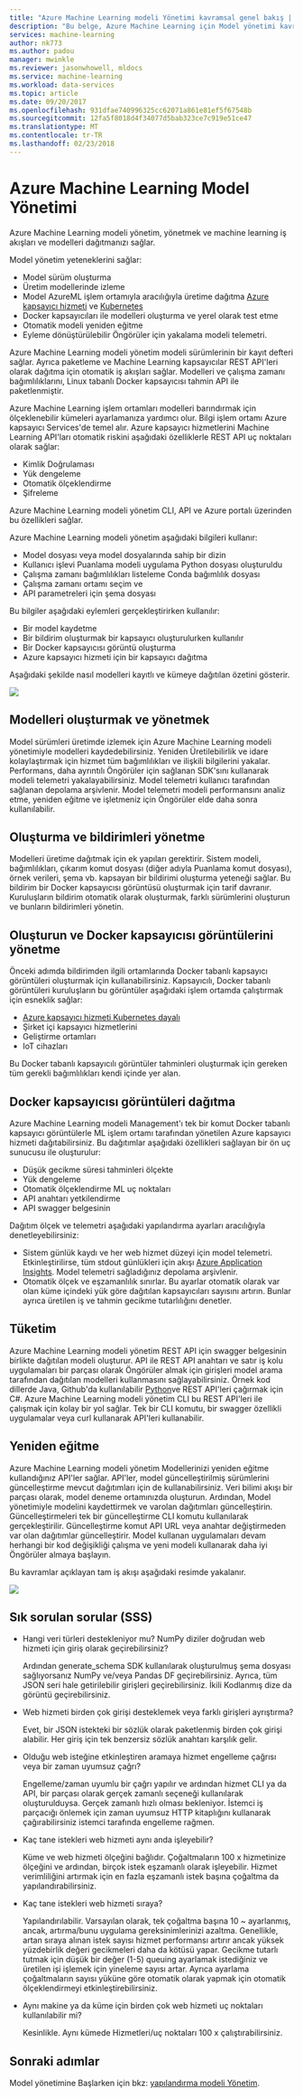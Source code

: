 ```yaml
---
title: "Azure Machine Learning modeli Yönetimi kavramsal genel bakış | Microsoft Docs"
description: "Bu belge, Azure Machine Learning için Model yönetimi kavramlarını açıklar."
services: machine-learning
author: nk773
ms.author: padou
manager: mwinkle
ms.reviewer: jasonwhowell, mldocs
ms.service: machine-learning
ms.workload: data-services
ms.topic: article
ms.date: 09/20/2017
ms.openlocfilehash: 931dfae740996325cc62071a861e81ef5f67548b
ms.sourcegitcommit: 12fa5f8018d4f34077d5bab323ce7c919e51ce47
ms.translationtype: MT
ms.contentlocale: tr-TR
ms.lasthandoff: 02/23/2018
---
```

# <a name="azure-machine-learning-model-management"></a>Azure Machine Learning Model Yönetimi

Azure Machine Learning modeli yönetim, yönetmek ve machine learning iş akışları ve modelleri dağıtmanızı sağlar. 

Model yönetim yeteneklerini sağlar:
- Model sürüm oluşturma
- Üretim modellerinde izleme
- Model AzureML işlem ortamıyla aracılığıyla üretime dağıtma [Azure kapsayıcı hizmeti](https://azure.microsoft.com/services/container-service/) ve [Kubernetes](https://docs.microsoft.com/azure/container-service/kubernetes/container-service-kubernetes-walkthrough)
- Docker kapsayıcıları ile modelleri oluşturma ve yerel olarak test etme
- Otomatik modeli yeniden eğitme
- Eyleme dönüştürülebilir Öngörüler için yakalama modeli telemetri. 

Azure Machine Learning modeli yönetim modeli sürümlerinin bir kayıt defteri sağlar. Ayrıca paketleme ve Machine Learning kapsayıcılar REST API'leri olarak dağıtma için otomatik iş akışları sağlar. Modelleri ve çalışma zamanı bağımlılıklarını, Linux tabanlı Docker kapsayıcısı tahmin API ile paketlenmiştir. 

Azure Machine Learning işlem ortamları modelleri barındırmak için ölçeklenebilir kümeleri ayarlamanıza yardımcı olur. Bilgi işlem ortamı Azure kapsayıcı Services'de temel alır. Azure kapsayıcı hizmetlerini Machine Learning API'ları otomatik riskini aşağıdaki özelliklerle REST API uç noktaları olarak sağlar:

- Kimlik Doğrulaması
- Yük dengeleme
- Otomatik ölçeklendirme
- Şifreleme

Azure Machine Learning modeli yönetim CLI, API ve Azure portalı üzerinden bu özellikleri sağlar. 

Azure Machine Learning modeli yönetim aşağıdaki bilgileri kullanır:

 - Model dosyası veya model dosyalarında sahip bir dizin
 - Kullanıcı işlevi Puanlama modeli uygulama Python dosyası oluşturuldu
 - Çalışma zamanı bağımlılıkları listeleme Conda bağımlılık dosyası
 - Çalışma zamanı ortamı seçim ve 
 - API parametreleri için şema dosyası 

Bu bilgiler aşağıdaki eylemleri gerçekleştirirken kullanılır:

- Bir model kaydetme
- Bir bildirim oluşturmak bir kapsayıcı oluşturulurken kullanılır
- Bir Docker kapsayıcısı görüntü oluşturma
- Azure kapsayıcı hizmeti için bir kapsayıcı dağıtma
 
Aşağıdaki şekilde nasıl modelleri kayıtlı ve kümeye dağıtılan özetini gösterir. 

![](media/model-management-overview/modelmanagement.png)

## <a name="create-and-manage-models"></a>Modelleri oluşturmak ve yönetmek 
Model sürümleri üretimde izlemek için Azure Machine Learning modeli yönetimiyle modelleri kaydedebilirsiniz. Yeniden Üretilebilirlik ve idare kolaylaştırmak için hizmet tüm bağımlılıkları ve ilişkili bilgilerini yakalar. Performans, daha ayrıntılı Öngörüler için sağlanan SDK'sını kullanarak modeli telemetri yakalayabilirsiniz. Model telemetri kullanıcı tarafından sağlanan depolama arşivlenir. Model telemetri modeli performansını analiz etme, yeniden eğitme ve işletmeniz için Öngörüler elde daha sonra kullanılabilir.

## <a name="create-and-manage-manifests"></a>Oluşturma ve bildirimleri yönetme 
Modelleri üretime dağıtmak için ek yapıları gerektirir. Sistem modeli, bağımlılıkları, çıkarım komut dosyası (diğer adıyla Puanlama komut dosyası), örnek verileri, şema vb. kapsayan bir bildirimi oluşturma yeteneği sağlar. Bu bildirim bir Docker kapsayıcısı görüntüsü oluşturmak için tarif davranır. Kuruluşların bildirim otomatik olarak oluşturmak, farklı sürümlerini oluşturun ve bunların bildirimleri yönetin. 

## <a name="create-and-manage-docker-container-images"></a>Oluşturun ve Docker kapsayıcısı görüntülerini yönetme 
Önceki adımda bildirimden ilgili ortamlarında Docker tabanlı kapsayıcı görüntüleri oluşturmak için kullanabilirsiniz. Kapsayıcılı, Docker tabanlı görüntüleri kuruluşların bu görüntüler aşağıdaki işlem ortamda çalıştırmak için esneklik sağlar:

- [Azure kapsayıcı hizmeti Kubernetes dayalı](https://docs.microsoft.com/azure/container-service/kubernetes/container-service-kubernetes-walkthrough)
- Şirket içi kapsayıcı hizmetlerini
- Geliştirme ortamları
- IoT cihazları

Bu Docker tabanlı kapsayıcılı görüntüler tahminleri oluşturmak için gereken tüm gerekli bağımlılıkları kendi içinde yer alan. 

## <a name="deploy-docker-container-images"></a>Docker kapsayıcısı görüntüleri dağıtma 
Azure Machine Learning modeli Management'ı tek bir komut Docker tabanlı kapsayıcı görüntülerle ML işlem ortamı tarafından yönetilen Azure kapsayıcı hizmeti dağıtabilirsiniz. Bu dağıtımlar aşağıdaki özellikleri sağlayan bir ön uç sunucusu ile oluşturulur:

- Düşük gecikme süresi tahminleri ölçekte
- Yük dengeleme
- Otomatik ölçeklendirme ML uç noktaları
- API anahtarı yetkilendirme
- API swagger belgesinin

Dağıtım ölçek ve telemetri aşağıdaki yapılandırma ayarları aracılığıyla denetleyebilirsiniz:

- Sistem günlük kaydı ve her web hizmet düzeyi için model telemetri. Etkinleştirilirse, tüm stdout günlükleri için akışı [Azure Application Insights](https://azure.microsoft.com/services/application-insights/). Model telemetri sağladığınız depolama arşivlenir. 
- Otomatik ölçek ve eşzamanlılık sınırlar. Bu ayarlar otomatik olarak var olan küme içindeki yük göre dağıtılan kapsayıcıları sayısını artırın. Bunlar ayrıca üretilen iş ve tahmin gecikme tutarlılığını denetler.

## <a name="consumption"></a>Tüketim 
Azure Machine Learning modeli yönetim REST API için swagger belgesinin birlikte dağıtılan modeli oluşturur. API ile REST API anahtarı ve satır iş kolu uygulamaları bir parçası olarak Öngörüler almak için girişleri model arama tarafından dağıtılan modelleri kullanmasını sağlayabilirsiniz. Örnek kod dillerde Java, Github'da kullanılabilir [Python](https://github.com/CortanaAnalyticsGallery-Int/digit-recognition-cnn-tf/blob/master/client.py)ve REST API'leri çağırmak için C#. Azure Machine Learning modeli yönetim CLI bu REST API'leri ile çalışmak için kolay bir yol sağlar. Tek bir CLI komutu, bir swagger özellikli uygulamalar veya curl kullanarak API'leri kullanabilir. 

## <a name="retraining"></a>Yeniden eğitme 
Azure Machine Learning modeli yönetim Modellerinizi yeniden eğitme kullandığınız API'ler sağlar. API'ler, model güncelleştirilmiş sürümlerini güncelleştirme mevcut dağıtımları için de kullanabilirsiniz. Veri bilimi akışı bir parçası olarak, model deneme ortamınızda oluşturun. Ardından, Model yönetimiyle modelini kaydettirmek ve varolan dağıtımları güncelleştirin. Güncelleştirmeleri tek bir güncelleştirme CLI komutu kullanılarak gerçekleştirilir. Güncelleştirme komut API URL veya anahtar değiştirmeden var olan dağıtımlar güncelleştirir. Model kullanan uygulamaları devam herhangi bir kod değişikliği çalışma ve yeni modeli kullanarak daha iyi Öngörüler almaya başlayın.

Bu kavramlar açıklayan tam iş akışı aşağıdaki resimde yakalanır.

![](media/model-management-overview/modelmanagementworkflow.png)

## <a name="frequently-asked-questions-faq"></a>Sık sorulan sorular (SSS) 
- Hangi veri türleri destekleniyor mu? NumPy diziler doğrudan web hizmeti için giriş olarak geçirebilirsiniz?

   Ardından generate_schema SDK kullanılarak oluşturulmuş şema dosyası sağlıyorsanız NumPy ve/veya Pandas DF geçirebilirsiniz. Ayrıca, tüm JSON seri hale getirilebilir girişleri geçirebilirsiniz. İkili Kodlanmış dize da görüntü geçirebilirsiniz.

- Web hizmeti birden çok girişi desteklemek veya farklı girişleri ayrıştırma? 

   Evet, bir JSON istekteki bir sözlük olarak paketlenmiş birden çok girişi alabilir. Her giriş için tek benzersiz sözlük anahtarı karşılık gelir.

- Olduğu web isteğine etkinleştiren aramaya hizmet engelleme çağrısı veya bir zaman uyumsuz çağrı?

   Engelleme/zaman uyumlu bir çağrı yapılır ve ardından hizmet CLI ya da API, bir parçası olarak gerçek zamanlı seçeneği kullanılarak oluşturulduysa. Gerçek zamanlı hızlı olması bekleniyor. İstemci iş parçacığı önlemek için zaman uyumsuz HTTP kitaplığını kullanarak çağırabilirsiniz istemci tarafında engelleme rağmen.

- Kaç tane istekleri web hizmeti aynı anda işleyebilir?

   Küme ve web hizmeti ölçeğini bağlıdır. Çoğaltmaların 100 x hizmetinize ölçeğini ve ardından, birçok istek eşzamanlı olarak işleyebilir. Hizmet verimliliğini artırmak için en fazla eşzamanlı istek başına çoğaltma da yapılandırabilirsiniz.

- Kaç tane istekleri web hizmeti sıraya?

   Yapılandırılabilir. Varsayılan olarak, tek çoğaltma başına 10 ~ ayarlanmış, ancak, artırma/bunu uygulama gereksinimlerinizi azaltma. Genellikle, artan sıraya alınan istek sayısı hizmet performansı artırır ancak yüksek yüzdebirlik değeri gecikmeleri daha da kötüsü yapar. Gecikme tutarlı tutmak için düşük bir değer (1-5) queuing ayarlamak istediğiniz ve üretilen işi işlemek için yineleme sayısı artar. Ayrıca ayarlama çoğaltmaların sayısı yüküne göre otomatik olarak yapmak için otomatik ölçeklendirmeyi etkinleştirebilirsiniz. 

- Aynı makine ya da küme için birden çok web hizmeti uç noktaları kullanılabilir mi?

   Kesinlikle. Aynı kümede Hizmetleri/uç noktaları 100 x çalıştırabilirsiniz. 

## <a name="next-steps"></a>Sonraki adımlar
Model yönetimine Başlarken için bkz: [yapılandırma modeli Yönetim](deployment-setup-configuration.md).
